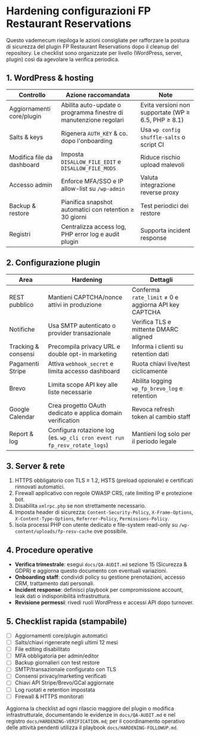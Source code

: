 # Hardening configurazioni FP Restaurant Reservations

Questo vademecum riepiloga le azioni consigliate per rafforzare la postura di sicurezza del plugin FP Restaurant Reservations dopo il cleanup del repository. Le checklist sono organizzate per livello (WordPress, server, plugin) così da agevolare la verifica periodica.

## 1. WordPress & hosting

| Controllo | Azione raccomandata | Note |
|-----------|--------------------|------|
| Aggiornamenti core/plugin | Abilita auto-update o programma finestre di manutenzione regolari | Evita versioni non supportate (WP ≥ 6.5, PHP ≥ 8.1) |
| Salts & keys | Rigenera `AUTH_KEY` & co. dopo l'onboarding | Usa `wp config shuffle-salts` o script CI |
| Modifica file da dashboard | Imposta `DISALLOW_FILE_EDIT` e `DISALLOW_FILE_MODS` | Riduce rischio upload malevoli |
| Accesso admin | Enforce MFA/SSO e IP allow-list su `/wp-admin` | Valuta integrazione reverse proxy |
| Backup & restore | Pianifica snapshot automatici con retention ≥ 30 giorni | Test periodici dei restore |
| Registri | Centralizza access log, PHP error log e audit plugin | Supporta incident response |

## 2. Configurazione plugin

| Area | Hardening | Dettagli |
|------|-----------|----------|
| REST pubblico | Mantieni CAPTCHA/nonce attivi in produzione | Conferma `rate_limit` ≠ 0 e aggiorna API key CAPTCHA |
| Notifiche | Usa SMTP autenticato o provider transazionale | Verifica TLS e mittente DMARC aligned |
| Tracking & consensi | Precompila privacy URL e double opt-in marketing | Informa i clienti su retention dati |
| Pagamenti Stripe | Attiva `webhook_secret` e limita accesso dashboard | Ruota chiavi live/test ciclicamente |
| Brevo | Limita scope API key alle liste necessarie | Abilita logging `wp_fp_brevo_log` e retention |
| Google Calendar | Crea progetto OAuth dedicato e applica domain verification | Revoca refresh token al cambio staff |
| Report & log | Configura rotazione log (es. `wp_cli cron event run fp_resv_rotate_logs`) | Mantieni log solo per il periodo legale |

## 3. Server & rete

1. HTTPS obbligatorio con TLS ≥ 1.2, HSTS (preload opzionale) e certificati rinnovati automatici.
2. Firewall applicativo con regole OWASP CRS, rate limiting IP e protezione bot.
3. Disabilita `xmlrpc.php` se non strettamente necessario.
4. Imposta header di sicurezza: `Content-Security-Policy`, `X-Frame-Options`, `X-Content-Type-Options`, `Referrer-Policy`, `Permissions-Policy`.
5. Isola processi PHP con utente dedicato e file-system read-only su `/wp-content/uploads/fp-resv-cache` ove possibile.

## 4. Procedure operative

- **Verifica trimestrale**: esegui `docs/QA-AUDIT.md` sezione 15 (Sicurezza & GDPR) e aggiorna questo documento con eventuali variazioni.
- **Onboarding staff**: condividi policy su gestione prenotazioni, accesso CRM, trattamento dati personali.
- **Incident response**: definisci playbook per compromissione account, leak dati o indisponibilità infrastruttura.
- **Revisione permessi**: rivedi ruoli WordPress e accessi API dopo turnover.

## 5. Checklist rapida (stampabile)

- [ ] Aggiornamenti core/plugin automatici
- [ ] Salts/chiavi rigenerate negli ultimi 12 mesi
- [ ] File editing disabilitato
- [ ] MFA obbligatoria per admin/editor
- [ ] Backup giornalieri con test restore
- [ ] SMTP/transazionale configurato con TLS
- [ ] Consensi privacy/marketing verificati
- [ ] Chiavi API Stripe/Brevo/GCal aggiornate
- [ ] Log ruotati e retention impostata
- [ ] Firewall & HTTPS monitorati

Aggiorna la checklist ad ogni rilascio maggiore del plugin o modifica infrastrutturale, documentando le evidenze in `docs/QA-AUDIT.md` e nel registro `docs/HARDENING-VERIFICATION.md`; per il coordinamento operativo delle attività pendenti utilizza il playbook `docs/HARDENING-FOLLOWUP.md`.
